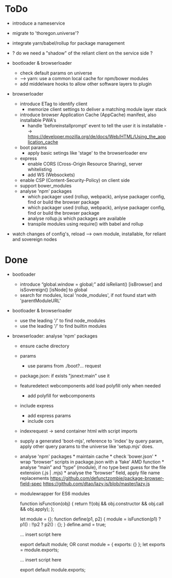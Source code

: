 ToDo
====

- introduce a nameservice

- migrate to 'thoregon.universe'?

- integrate yarn/babel/rollup for package management

- ? do we need a "shadow" of the reliant client on the service side ?

- bootloader & browserloader
    - check default params on universe
    - --> yarn: use a common local cache for npm/bower modules
    - add middelware hooks to allow other software layers to plugin
    
- browserloader
    - introduce ETag to identify client
        - memorize client settings to deliver a matching module layer stack
    - introduce browser Application Cache (AppCache) manifest, also installable PWA's 
        - handle 'beforeinstallprompt' event to tell the user it is installable
        --> https://developer.mozilla.org/de/docs/Web/HTML/Using_the_application_cache
    * boot params
        * apply basic setings like 'stage' to the browserloader env
    * express
        * enable CORS (Cross-Origin Resource Sharing), server whitelisting
        * add WS (Websockets)
    * enable CSP (Content-Security-Policy) on client side
    * support bower_modules
    * analyse 'npm' packages
        * which packager used (rollup, webpack), anlyse packager config, find or build the browser package
        * which packager used (rollup, webpack), anlyse packager config, find or build the browser package
        * analyse rollup.js which packages are available 
        * transpile modules using require() with babel and rollup 

- watch changes of config's, reload
    --> own module, installable, for reliant and sovereign nodes

Done
====

- bootloader 
    * introduce “global.window = global;”  add isReliant() [isBrowser] and isSovereign() [isNode] to global
    * search for modules, local 'node_modules', if not found start with 'parentModuleURL'

- bootloader & browserloader
    * use the leading '/' to find node_modules
    * use the leading '/' to find builtin modules

- browserloader: analyse 'npm' packages
    * ensure cache directory
    * params
        * use params from ./boot?... request
    * package.json: if exists "jsnext:main" use it
    * featuredetect webcomponents add load polyfill only when needed
        * add polyfill for webcomponents
    * include express
        * add express params
        * include cors
    * indexrequest -> send container html with script imports
    * supply a generated 'boot-mjs', reference to 'index' by query param, apply other query params to the universe like 'setup.mjs' does.
    * analyse 'npm' packages
            * maintain cache 
            * check 'bower.json'
            * wrap “browser” scripts in package.json with a ‘fake’ AMD function
            * analyse “main” and “type” (module), if no type best guess for the file extension (.js | .mjs)
            * analyse the “browser” field, apply file name replacements	
                https://github.com/defunctzombie/package-browser-field-spec
                https://github.com/dtao/lazy.js/blob/master/lazy.js
    * modulewrapper for ES6 modules
    
        function isFunction(obj) {
          return !!(obj && obj.constructor && obj.call && obj.apply);
        };
        
        let module = {};
        function define(p1, p2) {
            module = isFunction(p1)  ? p1() : !!p2 ? p2() : {};
        }
        define.amd = true;
        
        … insert script here
        
        export default module;
                OR
        const module = { exports: {} };
        let exports = module.exports;
        
        … insert script here
        
        export default module.exports;
